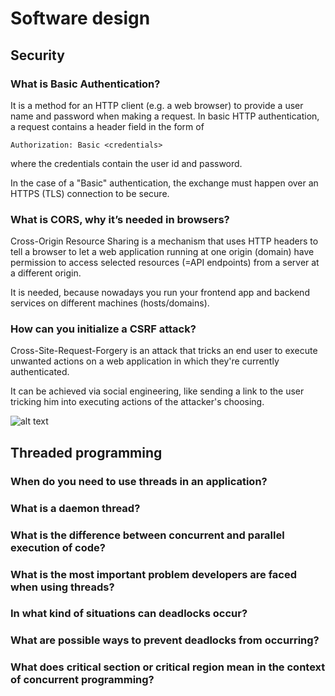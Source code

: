 # Software design

## Security

### What is Basic Authentication?
It is a method for an HTTP client (e.g. a web browser) to provide a user name and password when making a request. 
In basic HTTP authentication, a request contains a header field in the form of 
    
    Authorization: Basic <credentials>
    
where the credentials contain the user id and password.

In the case of a "Basic" authentication, the exchange must happen over an HTTPS (TLS) connection to be secure.

### What is CORS, why it’s needed in browsers?
Cross-Origin Resource Sharing  is a mechanism that uses HTTP headers to tell a browser to let a web application running at one origin (domain) 
have permission to access selected resources (=API endpoints) from a server at a different origin.

It is needed, because nowadays you run your frontend app and backend services on different machines (hosts/domains).

### How can you initialize a CSRF attack?
Cross-Site-Request-Forgery  is an attack that tricks an end user to execute unwanted actions on a web application in which they're currently authenticated.

It can be achieved via social engineering, like sending a link to the user tricking him into executing actions of the attacker's choosing.

![alt text](https://www.imperva.com/learn/wp-content/uploads/sites/13/2019/01/csrf-cross-site-request-forgery.png)

## Threaded programming

### When do you need to use threads in an application?
### What is a daemon thread?
### What is the difference between concurrent and parallel execution of code?
### What is the most important problem developers are faced when using threads?
### In what kind of situations can deadlocks occur?
### What are possible ways to prevent deadlocks from occurring?
### What does critical section or critical region mean in the context of concurrent programming?
